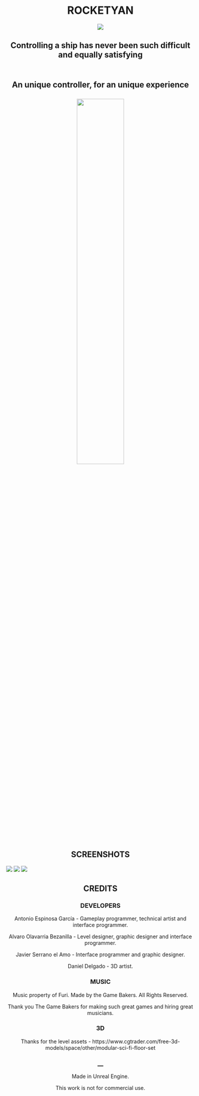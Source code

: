 <H1 ALIGN="CENTER">ROCKETYAN</H1>
<p align="center"> 

  <img src=https://user-images.githubusercontent.com/91082053/143498004-cad32df3-9e1f-46ed-bc0d-e671f937c2d7.png>
  <h2 align="center">Controlling a ship has never been such difficult and equally satisfying 
     <br> 
    </br>
  <h2 align="center">An unique controller, for an unique experience
    <br> 
    </br>
  <img align="center" width="50%" src=https://user-images.githubusercontent.com/91082053/143499125-34557eea-04c4-4239-a994-5b70d27b7d9f.png  >
  <br> 
    </br>
  </h2>
  
    



  

</p>

<H2 ALIGN="CENTER">SCREENSHOTS</H2>
  
  <img src=https://user-images.githubusercontent.com/91082053/143498216-78ada95b-3c1e-47a0-9531-6aff76c8d5b9.png>



<IMG SRC=https://user-images.githubusercontent.com/91082053/143498352-735bdaab-8534-4ef5-a2f4-92f12dc39b8d.png>
<IMG SRC=https://user-images.githubusercontent.com/91082053/143498471-5997f52c-575b-431d-a24e-783cfbb1f8d2.png>
  
<H2 ALIGN="CENTER">CREDITS</H2>
  <h3 ALIGN="CENTER">DEVELOPERS</H3>
<P align="center">Antonio Espinosa García - Gameplay programmer, technical artist and interface programmer.</P>
<P align="center">Alvaro Olavarria Bezanilla - Level designer, graphic designer and interface programmer.</P>
<P align="center">Javier Serrano el Amo - Interface programmer and graphic designer.</P>
<P align="center">Daniel Delgado - 3D artist.</P>

  <h3 ALIGN="CENTER">MUSIC</H3>
   <P align="center">Music property of Furi. Made by the Game Bakers. All Rights Reserved.</P>
  
<P align="center">Thank you The Game Bakers for making such great games and hiring great musicians.</P>
  <h3 ALIGN="CENTER">3D</H3>
  <P align="center">Thanks for the level assets - https://www.cgtrader.com/free-3d-models/space/other/modular-sci-fi-floor-set</p>
 <h3 ALIGN="CENTER">__</H3>
   <P align="center">Made in Unreal Engine.</P>
 <P align="center">This work is not for commercial use.</P>
